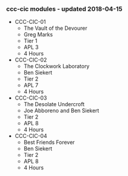 ### ccc-cic modules - updated 2018-04-15
* CCC-CIC-01
  * The Vault of the Devourer
  * Greg Marks
  * Tier 1
  * APL 3
  * 4 Hours
* CCC-CIC-02
  * The Clockwork Laboratory
  * Ben Siekert
  * Tier 2
  * APL 7
  * 4 Hours
* CCC-CIC-03
  * The Desolate Undercroft
  * Joe Abboreno and Ben Siekert
  * Tier 2
  * APL 8
  * 4 Hours
* CCC-CIC-04
  * Best Friends Forever
  * Ben Siekert
  * Tier 2
  * APL 8
  * 4 Hours
